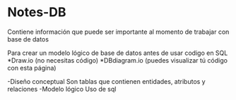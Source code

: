 # Notes-DB
Contiene información que puede ser importante al momento de trabajar con base de datos

Para crear un modelo lógico de base de datos antes de usar codigo en SQL
*Draw.io (no necesitas código)
*DBdiagram.io (puedes visualizar tú código con esta página)


-Diseño conceptual
Son tablas que contienen entidades, atributos y relaciones
-Modelo lógico
Uso de sql

